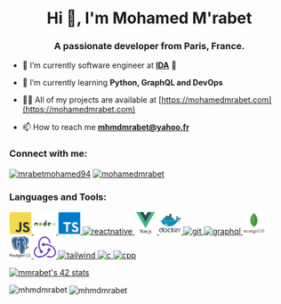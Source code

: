 <h1 align="center">Hi 👋, I'm Mohamed M'rabet</h1>
<h3 align="center">A passionate developer from Paris, France.</h3>

- 🔭 I’m currently software engineer  at **[IDA](https://www.ai-ida.com/)** 🍐

- 🌱 I’m currently learning **Python, GraphQL and DevOps**

- 👨‍💻 All of my projects are available at [https://mohamedmrabet.com](https://mohamedmrabet.com)

- 📫 How to reach me **mhmdmrabet@yahoo.fr**

<h3 align="left">Connect with me:</h3>
<p align="left">
<a href="https://twitter.com/mrabetmohamed94" target="blank"><img align="center" src="https://raw.githubusercontent.com/rahuldkjain/github-profile-readme-generator/master/src/images/icons/Social/twitter.svg" alt="mrabetmohamed94" height="30" width="40" /></a>
<a href="https://linkedin.com/in/mohamedmrabet" target="blank"><img align="center" src="https://raw.githubusercontent.com/rahuldkjain/github-profile-readme-generator/master/src/images/icons/Social/linked-in-alt.svg" alt="mohamedmrabet" height="30" width="40" /></a>
</p>

<h3 align="left">Languages and Tools:</h3>
<p align="left"> <a href="https://developer.mozilla.org/en-US/docs/Web/JavaScript" target="_blank" rel="noreferrer"> <img src="https://raw.githubusercontent.com/devicons/devicon/master/icons/javascript/javascript-original.svg" alt="javascript" width="40" height="40"/> </a> <a href="https://nodejs.org" target="_blank" rel="noreferrer"> <img src="https://raw.githubusercontent.com/devicons/devicon/master/icons/nodejs/nodejs-original-wordmark.svg" alt="nodejs" width="40" height="40"/> </a> <a href="https://www.typescriptlang.org/" target="_blank" rel="noreferrer"> <img src="https://raw.githubusercontent.com/devicons/devicon/master/icons/typescript/typescript-original.svg" alt="typescript" width="40" height="40"/> </a> <a href="https://reactnative.dev/" target="_blank" rel="noreferrer"> <img src="https://reactnative.dev/img/header_logo.svg" alt="reactnative" width="40" height="40"/> </a> <a href="https://vuejs.org/" target="_blank" rel="noreferrer"> <img src="https://raw.githubusercontent.com/devicons/devicon/master/icons/vuejs/vuejs-original-wordmark.svg" alt="vuejs" width="40" height="40"/> </a> <a href="https://www.docker.com/" target="_blank" rel="noreferrer"> <img src="https://raw.githubusercontent.com/devicons/devicon/master/icons/docker/docker-original-wordmark.svg" alt="docker" width="40" height="40"/> </a>  <a href="https://git-scm.com/" target="_blank" rel="noreferrer"> <img src="https://www.vectorlogo.zone/logos/git-scm/git-scm-icon.svg" alt="git" width="40" height="40"/> </a> <a href="https://graphql.org" target="_blank" rel="noreferrer"> <img src="https://www.vectorlogo.zone/logos/graphql/graphql-icon.svg" alt="graphql" width="40" height="40"/> </a>  <a href="https://www.mongodb.com/" target="_blank" rel="noreferrer"> <img src="https://raw.githubusercontent.com/devicons/devicon/master/icons/mongodb/mongodb-original-wordmark.svg" alt="mongodb" width="40" height="40"/> </a> <a href="https://www.postgresql.org" target="_blank" rel="noreferrer"> <img src="https://raw.githubusercontent.com/devicons/devicon/master/icons/postgresql/postgresql-original-wordmark.svg" alt="postgresql" width="40" height="40"/> </a>   <a href="https://redux.js.org" target="_blank" rel="noreferrer"> <img src="https://raw.githubusercontent.com/devicons/devicon/master/icons/redux/redux-original.svg" alt="redux" width="40" height="40"/> </a>  <a href="https://tailwindcss.com/" target="_blank" rel="noreferrer"> <img src="https://www.vectorlogo.zone/logos/tailwindcss/tailwindcss-icon.svg" alt="tailwind" width="40" height="40" </a>
 </a> <a href="https://en.cppreference.com/w/" target="_blank" rel="noreferrer"> <img src="https://cdn.worldvectorlogo.com/logos/c-1.svg" alt="c" width="40" height="40"/> </a>
 <a href="https://fr.wikipedia.org/wiki/C_(langage)" target="_blank" rel="noreferrer"> <img src="https://cdn.worldvectorlogo.com/logos/c.svg" alt="cpp" width="40" height="40"/> </a></p>

<a href="https://github.com/oakoudad/badge42"><img src="https://badge.mediaplus.ma/greenbinary/mmrabet?1337Badge=off&UM6P=off" alt="mmrabet's 42 stats" /></a>

<p><img align="left" src="https://github-readme-stats.vercel.app/api/top-langs?username=mhmdmrabet&show_icons=true&locale=en&layout=compact" alt="mhmdmrabet" /></p>

<p>&nbsp;<img align="center" src="https://github-readme-stats.vercel.app/api?username=mhmdmrabet&show_icons=true&locale=en" alt="mhmdmrabet" /></p>
